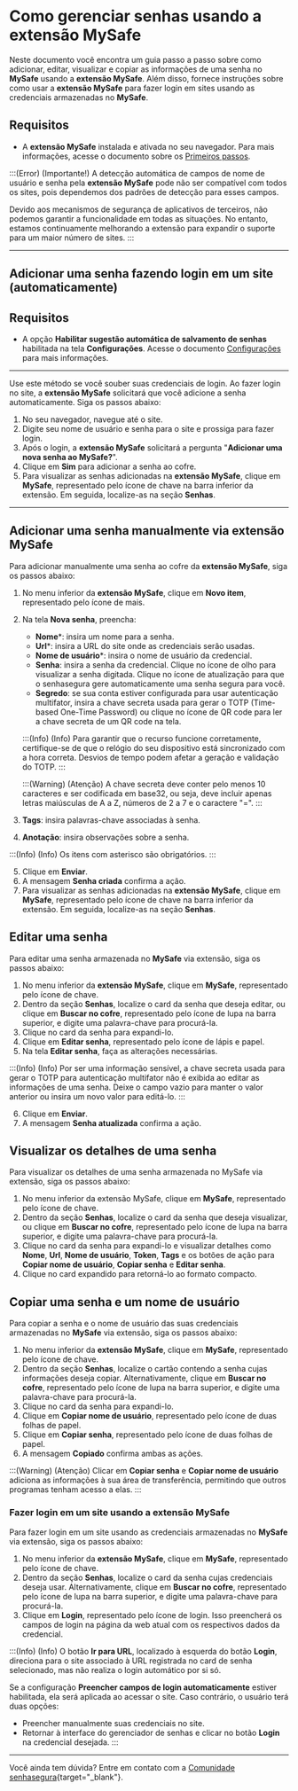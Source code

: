 # Como gerenciar senhas usando a extensão MySafe

Neste documento você encontra um guia passo a passo sobre como adicionar, editar, visualizar e copiar as informações de uma senha no **MySafe** usando a **extensão MySafe**. Além disso, fornece instruções sobre como usar a **extensão MySafe** para fazer login em sites usando as credenciais armazenadas no **MySafe**.

## Requisitos

- A **extensão MySafe** instalada e ativada no seu navegador. Para mais informações, acesse o documento sobre os [Primeiros passos](/v3-33/docs/pt/mysafe-extension-first-steps).

:::(Error) (Importante!)
 A detecção automática de campos de nome de usuário e senha pela **extensão MySafe** pode não ser compatível com todos os sites, pois dependemos dos padrões de detecção para esses campos.

Devido aos mecanismos de segurança de aplicativos de terceiros, não podemos garantir a funcionalidade em todas as situações. No entanto, estamos continuamente melhorando a extensão para expandir o suporte para um maior número de sites.
:::

---


## Adicionar uma senha fazendo login em um site (automaticamente)

## Requisitos

- A opção **Habilitar sugestão automática de salvamento de senhas** habilitada na tela **Configurações**. Acesse o documento [Configurações](/v3-33/docs/pt/mysafe-extension-settings) para mais informações.
---
Use este método se você souber suas credenciais de login. Ao fazer login no site, a **extensão MySafe** solicitará que você adicione a senha automaticamente. Siga os passos abaixo:


1. No seu navegador, navegue até o site.
2. Digite seu nome de usuário e senha para o site e prossiga para fazer login.
3. Após o login, a **extensão MySafe** solicitará a pergunta "**Adicionar uma nova senha ao MySafe?**".
4. Clique em **Sim** para adicionar a senha ao cofre.
5. Para visualizar as senhas adicionadas na **extensão MySafe**, clique em **MySafe**, representado pelo ícone de chave na barra inferior da extensão. Em seguida, localize-as na seção **Senhas**.

---

## Adicionar uma senha manualmente via extensão MySafe

Para adicionar manualmente uma senha ao cofre da **extensão MySafe**, siga os passos abaixo:

1. No menu inferior da **extensão MySafe**, clique em **Novo item**, representado pelo ícone de mais.
2. Na tela **Nova senha**, preencha:

   - **Nome***: insira um nome para a senha.
   - **Url***: insira a URL do site onde as credenciais serão usadas.
   - **Nome de usuário***: insira o nome de usuário da credencial.
   - **Senha**: insira a senha da credencial. Clique no ícone de olho para visualizar a senha digitada. Clique no ícone de atualização para que o senhasegura gere automaticamente uma senha segura para você.
   - **Segredo**: se sua conta estiver configurada para usar autenticação multifator, insira a chave secreta usada para gerar o TOTP (Time-based One-Time Password) ou clique no ícone de QR code para ler a chave secreta de um QR code na tela.

    :::(Info) (Info)
    Para garantir que o recurso funcione corretamente, certifique-se de que o relógio do seu dispositivo está sincronizado com a hora correta. Desvios de tempo podem afetar a geração e validação do TOTP.
    :::


    :::(Warning) (Atenção)
    A chave secreta deve conter pelo menos 10 caracteres e ser codificada em base32, ou seja, deve incluir apenas letras maiúsculas de A a Z, números de 2 a 7 e o caractere "=".
    :::


3. **Tags**: insira palavras-chave associadas à senha.
4. **Anotação**: insira observações sobre a senha.

:::(Info) (Info)
Os itens com asterisco são obrigatórios.
:::


5. Clique em **Enviar**.
6. A mensagem **Senha criada** confirma a ação.
7. Para visualizar as senhas adicionadas na **extensão MySafe**, clique em **MySafe**, representado pelo ícone de chave na barra inferior da extensão. Em seguida, localize-as na seção **Senhas**.



## Editar uma senha

Para editar uma senha armazenada no **MySafe** via extensão, siga os passos abaixo:

1. No menu inferior da **extensão MySafe**, clique em **MySafe**, representado pelo ícone de chave.
2. Dentro da seção **Senhas**, localize o card da senha que deseja editar, ou clique em **Buscar no cofre**, representado pelo ícone de lupa na barra superior, e digite uma palavra-chave para procurá-la.
3. Clique no card da senha para expandi-lo.
4. Clique em **Editar senha**, representado pelo ícone de lápis e papel.
5. Na tela **Editar senha**, faça as alterações necessárias.


:::(Info) (Info)
Por ser uma informação sensível, a chave secreta usada para gerar o TOTP para autenticação multifator não é exibida ao editar as informações de uma senha. Deixe o campo vazio para manter o valor anterior ou insira um novo valor para editá-lo.
:::

6. Clique em **Enviar**.
7. A mensagem **Senha atualizada** confirma a ação.



## Visualizar os detalhes de uma senha

Para visualizar os detalhes de uma senha armazenada no MySafe via extensão, siga os passos abaixo:

1. No menu inferior da extensão MySafe, clique em **MySafe**, representado pelo ícone de chave.
2. Dentro da seção **Senhas**, localize o card da senha que deseja visualizar, ou clique em **Buscar no cofre**, representado pelo ícone de lupa na barra superior, e digite uma palavra-chave para procurá-la.
3. Clique no card da senha para expandi-lo e visualizar detalhes como **Nome**, **Url**, **Nome de usuário**, **Token**, **Tags** e os botões de ação para **Copiar nome de usuário**, **Copiar senha** e **Editar senha**.
4. Clique no card expandido para retorná-lo ao formato compacto.



## Copiar uma senha e um nome de usuário

Para copiar a senha e o nome de usuário das suas credenciais armazenadas no **MySafe** via extensão, siga os passos abaixo:

1. No menu inferior da **extensão MySafe**, clique em **MySafe**, representado pelo ícone de chave.
2. Dentro da seção **Senhas**, localize o cartão contendo a senha cujas informações deseja copiar. Alternativamente, clique em **Buscar no cofre**, representado pelo ícone de lupa na barra superior, e digite uma palavra-chave para procurá-la.
3. Clique no card da senha para expandi-lo.
4. Clique em **Copiar nome de usuário**, representado pelo ícone de duas folhas de papel.
5. Clique em **Copiar senha**, representado pelo ícone de duas folhas de papel.
6. A mensagem **Copiado** confirma ambas as ações.

:::(Warning) (Atenção)
Clicar em **Copiar senha** e **Copiar nome de usuário** adiciona as informações à sua área de transferência, permitindo que outros programas tenham acesso a elas.
:::




### Fazer login em um site usando a extensão MySafe

Para fazer login em um site usando as credenciais armazenadas no **MySafe** via extensão, siga os passos abaixo:

1. No menu inferior da **extensão MySafe**, clique em **MySafe**, representado pelo ícone de chave.
2. Dentro da seção **Senhas**, localize o card da senha cujas credenciais deseja usar. Alternativamente, clique em **Buscar no cofre**, representado pelo ícone de lupa na barra superior, e digite uma palavra-chave para procurá-la.
3. Clique em **Login**, representado pelo ícone de login. Isso preencherá os campos de login na página da web atual com os respectivos dados da credencial.

:::(Info) (Info)
O botão **Ir para URL**, localizado à esquerda do botão **Login**, direciona para o site associado à URL registrada no card de senha selecionado, mas não realiza o login automático por si só.

Se a configuração **Preencher campos de login automaticamente** estiver habilitada, ela será aplicada ao acessar o site. Caso contrário, o usuário terá duas opções:

* Preencher manualmente suas credenciais no site.
*  Retornar à interface do gerenciador de senhas e clicar no botão **Login** na credencial desejada.
:::

---

Você ainda tem dúvida? Entre em contato com a [Comunidade senhasegura](https://community.senhasegura.io/){target="_blank"}. 


